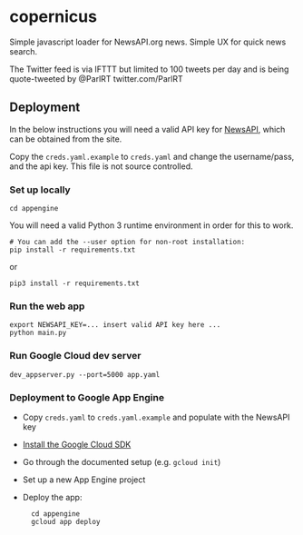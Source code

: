 # copernicus

Simple javascript loader for NewsAPI.org news. Simple UX for quick news search.

The Twitter feed is via IFTTT but limited to 100 tweets per day and is
being quote-tweeted by @ParlRT twitter.com/ParlRT

## Deployment

In the below instructions you will need a valid API key for
[NewsAPI](https://newsapi.org), which can be obtained from the site.

Copy the `creds.yaml.example` to `creds.yaml` and change the
username/pass, and the api key. This file is not source controlled.



### Set up locally

    cd appengine

You will need a valid Python 3 runtime environment in order for this
to work.

    # You can add the --user option for non-root installation:
    pip install -r requirements.txt

or

    pip3 install -r requirements.txt


### Run the web app

    export NEWSAPI_KEY=... insert valid API key here ...
    python main.py


### Run Google Cloud dev server

    dev_appserver.py --port=5000 app.yaml



### Deployment to Google App Engine

- Copy `creds.yaml` to `creds.yaml.example` and populate with the
  NewsAPI key
- [Install the Google Cloud SDK](https://cloud.google.com/sdk/install)
- Go through the documented setup (e.g. `gcloud init`)
- Set up a new App Engine project
- Deploy the app:

        cd appengine
        gcloud app deploy
